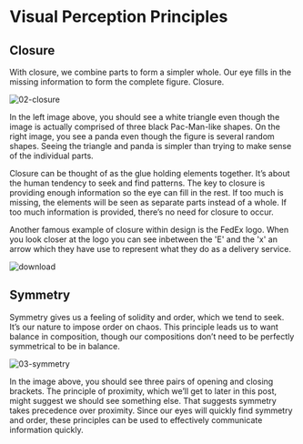 # Visual Perception Principles

## Closure

With closure, we  combine parts to form a simpler whole. Our eye fills in the missing information to form the complete figure.
Closure.

![02-closure](https://cloud.githubusercontent.com/assets/22593770/20690287/8db95996-b5c1-11e6-8cb6-8d968ee2f78c.png)

In the left image above, you should see a white triangle even though the image is actually comprised of three black Pac-Man-like shapes. On the right image, you see a panda even though the figure is several random shapes. Seeing the triangle and panda is simpler than trying to make sense of the individual parts.

Closure can be thought of as the glue holding elements together. It’s about the human tendency to seek and find patterns.
The key to closure is providing enough information so the eye can fill in the rest. If too much is missing, the elements will be seen as separate parts instead of a whole. If too much information is provided, there’s no need for closure to occur.

Another famous example of closure within design is the FedEx logo. When you look closer at the logo you can see inbetween the 'E' and the 'x' an arrow which they have use to represent what they do as a delivery service.

![download](https://cloud.githubusercontent.com/assets/22593770/20690307/bcb2effa-b5c1-11e6-8462-71101b2da29d.png)


## Symmetry

Symmetry gives us a feeling of solidity and order, which we tend to seek. It’s our nature to impose order on chaos. This principle leads us to want balance in composition, though our compositions don’t need to be perfectly symmetrical to be in balance.

![03-symmetry](https://cloud.githubusercontent.com/assets/22593770/20690269/676daff8-b5c1-11e6-9249-ad87562b9323.png)


In the image above, you should see three pairs of opening and closing brackets. The principle of proximity, which we’ll get to later in this post, might suggest we should see something else. That suggests symmetry takes precedence over proximity.
Since our eyes will quickly find symmetry and order, these principles can be used to effectively communicate information quickly.
